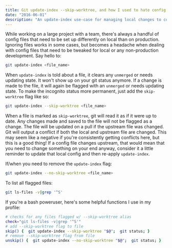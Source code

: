 ```yaml
---
title: Git update-index --skip-worktree, and how I used to hate config files
date: "2016-06-01"
description: "An update-index use-case for managing local changes to config files."
---
```


While working on a large project with a team, there's always a handful of config files that need to be set up differently on local than on production. Ignoring files works in some cases, but becomes a headache when dealing with config files that need to be tweaked for local or any non-production development. Say hello to:

```bash
git update-index <file_name>
```

When `update-index` is told about a file, it clears any `unmerged` or needs updating state. It won't show up on your git status anymore. If a change is made to the file, it will again be flagged with an `unmerged` or needs updating state. To make the incognito status more permanent, just add the `skip-worktree` flag like so:

```bash
git update-index --skip-worktree <file_name>
```

When a file is marked as `skip-worktree`, git will read it as if it were up to date. Any changes made and saved to the file will not be flagged as a change. The file will be updated on a pull if the upstream file was changed. Git will output a conflict if both the local and upstream file are changed. This may seem like a negative if you're consistently getting conflicts here, but this is a good thing! If a config file changes upstream, that would mean that you need to change something on your end anyway, consider it a little reminder to update that local config and then re-apply `update-index`.

If/when you need to remove the `update-index` flag:

```bash
git update-index --no-skip-worktree <file_name>
```

To list all flagged files:

```bash
git ls-files -v|grep '^S'
```

If you're a bash poweruser, here's some helpful functions I use in my profile:

```bash
# checks for any files flagged w/ --skip-worktree alias
check="git ls-files -v|grep '^S'"
# add --skip-worktree flag to file
skip() {  git update-index --skip-worktree "$@";  git status; }
# remove --skip-worktree flag from file
unskip() {  git update-index --no-skip-worktree "$@";  git status; }
```
